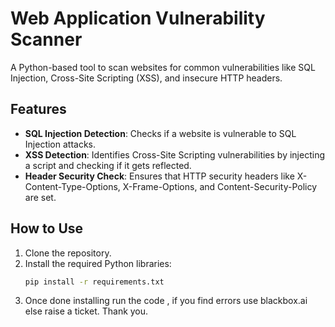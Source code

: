 # Web Application Vulnerability Scanner

A Python-based tool to scan websites for common vulnerabilities like SQL Injection, Cross-Site Scripting (XSS), and insecure HTTP headers.

## Features

- **SQL Injection Detection**: Checks if a website is vulnerable to SQL Injection attacks.
- **XSS Detection**: Identifies Cross-Site Scripting vulnerabilities by injecting a script and checking if it gets reflected.
- **Header Security Check**: Ensures that HTTP security headers like X-Content-Type-Options, X-Frame-Options, and Content-Security-Policy are set.

## How to Use

1. Clone the repository.
2. Install the required Python libraries:
   ```bash
   pip install -r requirements.txt
3. Once done installing run the code , if you find errors use blackbox.ai else raise a ticket.
Thank you.